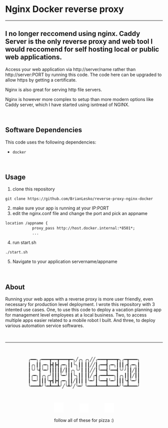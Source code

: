 
# Nginx Docker reverse proxy

---
I no longer reccomend using nginx. Caddy Server is the only reverse proxy and web tool I would reccomend for self hosting local or public web applications.
---

Access your web application via http://server/name rather than http://server:PORT by running this code. The code here can be upgraded to allow https by getting a certificate.

Nginx is also great for serving http file servers.

Nginx is however more complex to setup than more modern options like Caddy server, which I have started using isntread of NGINX. 

&nbsp;

## Software Dependencies

This code uses the following dependencies:
- `docker`

&nbsp;

## Usage
1. clone this repository
```
git clone https://github.com/BrianLesko/reverse-proxy-nginx-docker
```
2. make sure your app is running at your IP:PORT
3. edit the nginx.conf file and change the port and pick an appname
```
location /appname {
            proxy_pass http://host.docker.internal:*8501*; 
            ...
```
4. run start.sh
```
./start.sh
```
5. Navigate to your application
servername/appname


&nbsp;

## About
Running your web apps with a reverse proxy is more user friendly, even necessary for production level deployment. I wrote this repository with 3 intented use cases. One, to use this code to deploy 
a vacation planning app for management level employees at a local business. Two, to access multiple apps easier related to a mobile robot I built. And three, to deploy various automation service softwares. 

&nbsp;

<hr>

&nbsp;

<div align="center">



╭━━╮╭━━━┳━━┳━━━┳━╮╱╭╮        ╭╮╱╱╭━━━┳━━━┳╮╭━┳━━━╮
┃╭╮┃┃╭━╮┣┫┣┫╭━╮┃┃╰╮┃┃        ┃┃╱╱┃╭━━┫╭━╮┃┃┃╭┫╭━╮┃
┃╰╯╰┫╰━╯┃┃┃┃┃╱┃┃╭╮╰╯┃        ┃┃╱╱┃╰━━┫╰━━┫╰╯╯┃┃╱┃┃
┃╭━╮┃╭╮╭╯┃┃┃╰━╯┃┃╰╮┃┃        ┃┃╱╭┫╭━━┻━━╮┃╭╮┃┃┃╱┃┃
┃╰━╯┃┃┃╰┳┫┣┫╭━╮┃┃╱┃┃┃        ┃╰━╯┃╰━━┫╰━╯┃┃┃╰┫╰━╯┃
╰━━━┻╯╰━┻━━┻╯╱╰┻╯╱╰━╯        ╰━━━┻━━━┻━━━┻╯╰━┻━━━╯
  


&nbsp;


<a href="https://twitter.com/BrianJosephLeko"><img src="https://raw.githubusercontent.com/BrianLesko/BrianLesko/f7be693250033b9d28c2224c9c1042bb6859bfe9/.socials/svg-white/x-logo-white.svg" width="30" alt="X Logo"></a> &nbsp; &nbsp; &nbsp; &nbsp; &nbsp; &nbsp; <a href="https://github.com/BrianLesko"><img src="https://raw.githubusercontent.com/BrianLesko/BrianLesko/f7be693250033b9d28c2224c9c1042bb6859bfe9/.socials/svg-white/github-mark-white.svg" width="30" alt="GitHub"></a> &nbsp; &nbsp; &nbsp; &nbsp; &nbsp; &nbsp; <a href="https://www.linkedin.com/in/brianlesko/"><img src="https://raw.githubusercontent.com/BrianLesko/BrianLesko/f7be693250033b9d28c2224c9c1042bb6859bfe9/.socials/svg-white/linkedin-icon-white.svg" width="30" alt="LinkedIn"></a>

follow all of these for pizza :)

</div>


&nbsp;


